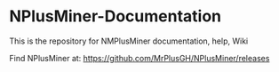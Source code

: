 # NPlusMiner-Documentation
This is the repository for NMPlusMiner documentation, help, Wiki

Find NPlusMiner at: https://github.com/MrPlusGH/NPlusMiner/releases
